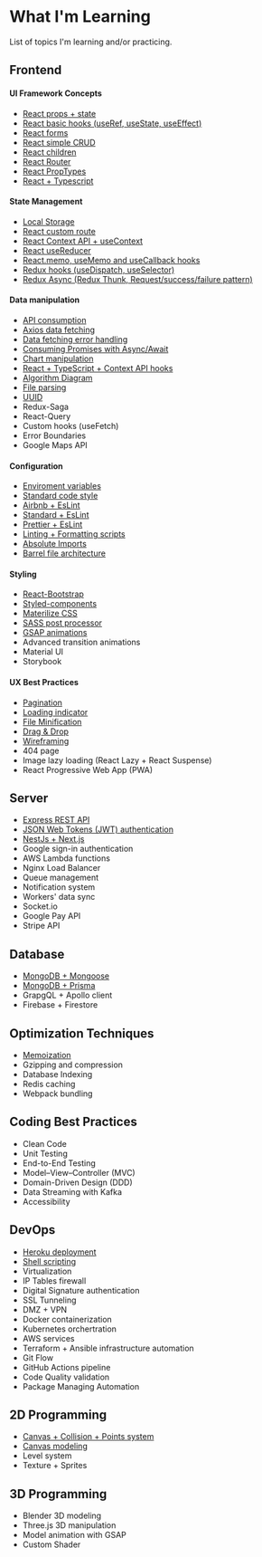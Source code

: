# What I'm Learning

List of topics I'm learning and/or practicing.

## Frontend

#### UI Framework Concepts
- [React props + state](https://github.com/JoakimTeixeira/tweet-component)
- [React basic hooks (useRef, useState, useEffect)](https://github.com/JoakimTeixeira/contact-app)
- [React forms](https://github.com/JoakimTeixeira/contact-app)
- [React simple CRUD](https://github.com/JoakimTeixeira/contact-app)
- [React children](https://github.com/JoakimTeixeira/expense-tracker)
- [React Router](https://github.com/JoakimTeixeira/routes-page)
- [React PropTypes](https://github.com/JoakimTeixeira/coin-tracker)
- [React + Typescript](https://github.com/JoakimTeixeira/slash-delivery)

#### State Management
- [Local Storage](https://github.com/JoakimTeixeira/coin-tracker)
- [React custom route](https://github.com/JoakimTeixeira/user-authentication-client)
- [React Context API + useContext](https://github.com/JoakimTeixeira/expense-tracker)
- [React useReducer](https://github.com/JoakimTeixeira/banking-component)
- [React.memo, useMemo and useCallback hooks](https://github.com/JoakimTeixeira/progress-bar)
- [Redux hooks (useDispatch, useSelector)](https://github.com/JoakimTeixeira/banking-component-redux)
- [Redux Async (Redux Thunk, Request/success/failure pattern)](https://github.com/JoakimTeixeira/robot-friends)

#### Data manipulation
- [API consumption](https://github.com/JoakimTeixeira/coin-tracker)
- [Axios data fetching](https://github.com/JoakimTeixeira/image-search)
- [Data fetching error handling](https://github.com/JoakimTeixeira/image-search)
- [Consuming Promises with Async/Await](https://github.com/JoakimTeixeira/user-authentication-api)
- [Chart manipulation](https://github.com/JoakimTeixeira/coin-tracker)
- [React + TypeScript + Context API hooks](https://github.com/JoakimTeixeira/progress-bar)
- [Algorithm Diagram](https://github.com/JoakimTeixeira/working-hours)
- [File parsing](https://github.com/JoakimTeixeira/file-reader)
- [UUID](https://github.com/JoakimTeixeira?tab=repositories&q=uuid)
- Redux-Saga
- React-Query
- Custom hooks (useFetch)
- Error Boundaries
- Google Maps API

#### Configuration
- [Enviroment variables](https://github.com/JoakimTeixeira?tab=repositories&q=environment-variables)
- [Standard code style](https://github.com/JoakimTeixeira?tab=repositories&q=standardjs)
- [Airbnb + EsLint](https://github.com/JoakimTeixeira?tab=repositories&q=airbnb-eslint)
- [Standard + EsLint](https://github.com/JoakimTeixeira?tab=repositories&q=standard-eslint)
- [Prettier + EsLint](https://github.com/JoakimTeixeira?tab=repositories&q=prettier-eslint)
- [Linting + Formatting scripts](https://github.com/JoakimTeixeira/progress-bar)
- [Absolute Imports](https://github.com/JoakimTeixeira?tab=repositories&q=absolute-imports)
- [Barrel file architecture](https://github.com/JoakimTeixeira?tab=repositories&q=barrel-files)

#### Styling
- [React-Bootstrap](https://github.com/JoakimTeixeira/coin-tracker)
- [Styled-components](https://github.com/JoakimTeixeira/slash-delivery)
- [Materilize CSS](https://github.com/JoakimTeixeira/working-hours)
- [SASS post processor](https://github.com/JoakimTeixeira?tab=repositories&q=sass)
- [GSAP animations](https://github.com/JoakimTeixeira?tab=repositories&q=gsap)
- Advanced transition animations
- Material UI
- Storybook

#### UX Best Practices
- [Pagination](https://github.com/JoakimTeixeira/image-search)
- [Loading indicator](https://github.com/JoakimTeixeira/image-search)
- [File Minification](https://github.com/JoakimTeixeira/nature-touch)
- [Drag & Drop](https://github.com/JoakimTeixeira/book-list)
- [Wireframing](https://github.com/JoakimTeixeira/help-teacher)
- 404 page
- Image lazy loading (React Lazy + React Suspense)
- React Progressive Web App (PWA)


## Server
- [Express REST API](https://github.com/JoakimTeixeira/user-authentication-api)
- [JSON Web Tokens (JWT) authentication](https://github.com/JoakimTeixeira/user-authentication-api)
- [NestJs + Next.js](https://github.com/JoakimTeixeira/best-book-sellers)
- Google sign-in authentication
- AWS Lambda functions
- Nginx Load Balancer
- Queue management
- Notification system
- Workers' data sync
- Socket.io
- Google Pay API
- Stripe API


## Database
- [MongoDB + Mongoose](https://github.com/JoakimTeixeira/user-authentication-api)
- [MongoDB + Prisma](https://github.com/JoakimTeixeira/best-book-sellers/tree/main/backend)
- GrapgQL + Apollo client
- Firebase + Firestore


## Optimization Techniques
- [Memoization](https://github.com/JoakimTeixeira/memoization-script)
- Gzipping and compression
- Database Indexing
- Redis caching
- Webpack bundling


## Coding Best Practices
- Clean Code
- Unit Testing
- End-to-End Testing
- Model–View–Controller (MVC)
- Domain-Driven Design (DDD)
- Data Streaming with Kafka
- Accessibility


## DevOps
- [Heroku deployment](https://github.com/JoakimTeixeira/image-search)
- [Shell scripting](https://github.com/JoakimTeixeira/search-script)
- Virtualization
- IP Tables firewall
- Digital Signature authentication
- SSL Tunneling
- DMZ + VPN
- Docker containerization
- Kubernetes orchertration
- AWS services
- Terraform + Ansible infrastructure automation
- Git Flow
- GitHub Actions pipeline
- Code Quality validation
- Package Managing Automation


## 2D Programming
- [Canvas + Collision + Points system](https://github.com/JoakimTeixeira/snake-game)
- [Canvas modeling](https://github.com/JoakimTeixeira/pure-css-images)
- Level system
- Texture + Sprites


## 3D Programming
- Blender 3D modeling
- Three.js 3D manipulation
- Model animation with GSAP
- Custom Shader

